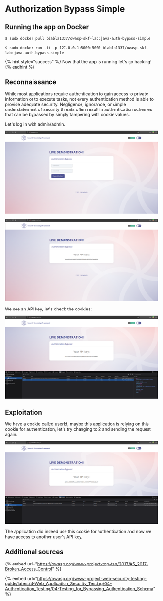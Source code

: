 # Authorization Bypass Simple

## Running the app on Docker

```
$ sudo docker pull blabla1337/owasp-skf-lab:java-auth-bypass-simple
```

```
$ sudo docker run -ti -p 127.0.0.1:5000:5000 blabla1337/owasp-skf-lab:java-auth-bypass-simple
```

{% hint style="success" %}
Now that the app is running let's go hacking!
{% endhint %}

## Reconnaissance

While most applications require authentication to gain access to private information or to execute tasks, not every authentication method is able to provide adequate security. Negligence, ignorance, or simple understatement of security threats often result in authentication schemes that can be bypassed by simply tampering with cookie values.

Let's log in with admin/admin.

![](../../.gitbook/assets/python/Auth-Bypass-Simple/1.png)

![](../../.gitbook/assets/python/Auth-Bypass-Simple/2.png)

We see an API key, let's check the cookies:

![](../../.gitbook/assets/python/Auth-Bypass-Simple/3.png)

## Exploitation

We have a cookie called userId, maybe this application is relying on this cookie for authentication, let's try changing to 2 and sending the request again.

![](../../.gitbook/assets/python/Auth-Bypass-Simple/4.png)

The application did indeed use this cookie for authentication and now we have access to another user's API key.

## Additional sources

{% embed url="https://owasp.org/www-project-top-ten/2017/A5_2017-Broken_Access_Control" %}

{% embed url="https://owasp.org/www-project-web-security-testing-guide/latest/4-Web_Application_Security_Testing/04-Authentication_Testing/04-Testing_for_Bypassing_Authentication_Schema" %}
